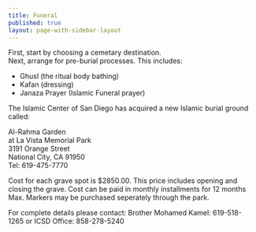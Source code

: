 ```yaml
---
title: Funeral
published: true
layout: page-with-sidebar-layout
---
```

First, start by choosing a cemetary destination.  
Next, arrange for pre-burial processes. This includes:  
- Ghusl (the ritual body bathing)  
- Kafan (dressing)  
- Janaza Prayer (Islamic Funeral prayer)

The Islamic Center of San Diego has acquired a new Islamic burial ground called:

Al-Rahma Garden  
at La Vista Memorial Park  
3191 Orange Street  
National City, CA 91950  
Tel: 619-475-7770

Cost for each grave spot is $2850.00. This price includes opening and closing the grave. Cost can be paid in monthly installments for 12 months Max. Markers may be purchased seperately through the park.

For complete details please contact:
Brother Mohamed Kamel: 619-518-1265
or
ICSD Office: 858-278-5240
